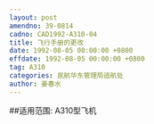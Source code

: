```yaml
---
layout: post
amendno: 39-0814
cadno: CAD1992-A310-04
title: 飞行手册的更改
date: 1992-08-05 00:00:00 +0800
effdate: 1992-08-05 00:00:00 +0800
tag: A310
categories: 民航华东管理局适航处
author: 姜春水
---
```


##适用范围:
A310型飞机

